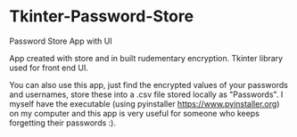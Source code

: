 # Tkinter-Password-Store
Password Store App with UI

App created with store and in built rudementary encryption. Tkinter library used for front end UI.

You can also use this app, just find the encrypted values of your passwords and usernames, store these into a .csv file stored locally as "Passwords". 
I myself have the executable (using pyinstaller https://www.pyinstaller.org) on my computer and this app is very useful for someone who keeps forgetting their passwords :).
